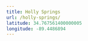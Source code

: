 ```yaml
---
title: Holly Springs
url: /holly-springs/
latitude: 34.767561400000005
longitude: -89.4486894
---
```

